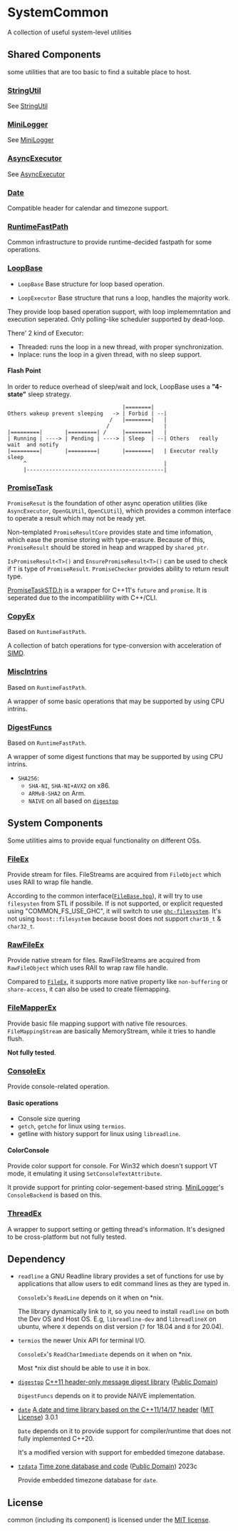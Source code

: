 # SystemCommon

A collection of useful system-level utilities

## Shared Components

some utilities that are too basic to find a suitable place to host.

### [StringUtil](./StringUtil.md)

See [StringUtil](./StringUtil.md)

### [MiniLogger](./MiniLogger.h)

See [MiniLogger](./MiniLogger.md)

### [AsyncExecutor](./AsyncExecutor.md)

See [AsyncExecutor](./AsyncExecutor.md)

### [Date](./Date.h)

Compatible header for calendar and timezone support.

### [RuntimeFastPath](./RuntimeFastPath.h)

Common infrastructure to provide runtime-decided fastpath for some operations.

### [LoopBase](./LoopBase.h)

* `LoopBase`    Base structure for loop based operation.

* `LoopExecutor`    Base structure that runs a loop, handles the majority work.

They provide loop based operation support, with loop implememntation and execution seperated. Only polling-like scheduler supported by dead-loop.

There' 2 kind of Executor:

* Threaded: runs the loop in a new thread, with proper synchronization.
* Inplace:  runs the loop in a given thread, with no sleep support.

#### Flash Point

In order to reduce overhead of sleep/wait and lock, LoopBase uses a **"4-state"** sleep strategy.

```
                                    |========|
Others wakeup prevent sleeping   -> | Forbid | --|
                                /   |========|   |
                               /                 |
|=========|       |=========| /     |========|   |
| Running | ----> | Pending | ----> | Sleep  | --| Others   really wait  and notify
|=========|       |=========|       |========|   | Executor really sleep
     ^                                           |
     |-------------------------------------------|
```

### [PromiseTask](./PromiseTask.h)

`PromiseResut` is the foundation of other async operation utilities (like `AsyncExecutor`, `OpenGLUtil`, `OpenCLUtil`), which provides a common interface to operate a result which may not be ready yet.

Non-templated `PromiseResultCore` provides state and time infomation, which ease the promise storing with type-erasure. Because of this, `PromiseResult` should be stored in heap and wrapped by `shared_ptr`.

`IsPromiseResult<T>()` and `EnsurePromiseResult<T>()` can be used to check if `T` is type of `PromiseResult`. `PromiseChecker` provides ability to return result type.

[PromiseTaskSTD.h](PromiseTaskSTD.h) is a wrapper for C++11's `future` and `promise`. It is seperated due to the incompatiblility with C++/CLI.

### [CopyEx](./CopyEx.h) 

Based on `RuntimeFastPath`.

A collection of batch operations for type-conversion with acceleration of [SIMD](../common/simd). 

### [MiscIntrins](./MiscIntrins.h)

Based on `RuntimeFastPath`.

A wrapper of some basic operations that may be supported by using CPU intrins. 

### [DigestFuncs](./MiscIntrins.h)

Based on `RuntimeFastPath`.

A wrapper of some digest functions that may be supported by using CPU intrins.

* `SHA256`: 
  * `SHA-NI`, `SHA-NI+AVX2` on x86.
  * `ARMv8-SHA2` on Arm.
  * `NAIVE` on all based on [`digestpp`](../3rdParty/digestpp)

## System Components

Some utilities aims to provide equal functionality on different OSs.

### [FileEx](./FileEx.h)

Provide stream for files. FileStreams are acquired from `FileObject` which uses RAII to wrap file handle.

According to the common interface([`FileBase.hpp`](../common/FileBase.hpp)), it will try to use `filesysten` from STL if possibile. If is not supported, or explicit requested using "COMMON_FS_USE_GHC", it will switch to use [`ghc-filesystem`](https://github.com/gulrak/filesystem).
It's not using `boost::filesystem` because boost does not support `char16_t` & `char32_t`.

### [RawFileEx](./RawFileEx.h)

Provide native stream for files. RawFileStreams are acquired from `RawFileObject` which uses RAII to wrap raw file handle.

Compared to [`FileEx`](./FileEx.h), it supports more native property like `non-buffering` or `share-access`, it can also be used to create filemapping.

### [FileMapperEx](./FileMapperEx.h)

Provide basic file mapping support with native file resources. `FileMappingStream` are basically MemoryStream, while it tries to handle flush.

**Not fully tested**.

### [ConsoleEx](./ConsoleEx.h)

Provide console-related operation.

#### Basic operations
* Console size quering
* `getch`, `getche` for linux using `termios`.
* getline with history support for linux using `libreadline`.
#### ColorConsole

Provide color support for console. For Win32 which doesn't support VT mode, it emulating it using `SetConsoleTextAttribute`.

It provide support for printing color-segement-based string. [MiniLogger](./MiniLogger.cpp)'s `ConsoleBackend` is based on this.

### [ThreadEx](./ThreadEx.h)

A wrapper to support setting or getting thread's information. It's designed to be cross-platform but not fully tested.

## Dependency

* `readline` a GNU Readline library provides a set of functions for use by applications that allow users to edit command lines as they are typed in.

  `ConsoleEx`'s `ReadLine` depends on it when on *nix.

  The library dynamically link to it, so you need to install `readline` on both the Dev OS and Host OS. E.g, `libreadline-dev` and `libreadlineX` on ubuntu, where `X` depends on dist version (`7` for 18.04 and `8` for 20.04).

* `termios` the newer Unix API for terminal I/O.
  
  `ConsoleEx`'s `ReadCharImmediate` depends on it when on *nix.
  
  Most *nix dist should be able to use it in box.

* [`digestpp`](../3rdParty/digestpp) [C++11 header-only message digest library](https://github.com/kerukuro/digestpp) ([Public Domain](../3rdParty/digestpp/LICENSE))

  `DigestFuncs` depends on it to provide NAIVE implementation.

* [`date`](../3rdParty/date) [A date and time library based on the C++11/14/17 <chrono> header](https://howardhinnant.github.io/date/date.html) ([MIT License](./3rdParty/date/LICENSE.txt)) 3.0.1

  `Date` depends on it to provide support for compiler/runtime that does not fully implemented C++20. 
  
  It's a modified version with support for embedded timezone database.

* [`tzdata`](../3rdParty/tzdata) [Time zone database and code](https://github.com/eggert/tz) ([Public Domain](./3rdParty/tzdata/LICENSE)) 2023c

  Provide embedded timezone database for `date`.

## License

common (including its component) is licensed under the [MIT license](../License.txt).